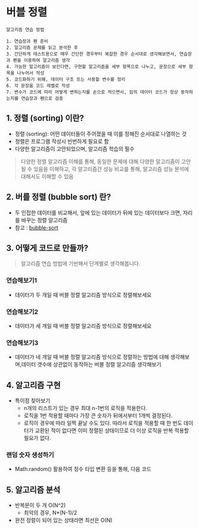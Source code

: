 # 버블 정렬

```
알고리즘 연습 방법

1. 연습장과 펜 준비
2. 알고리즘 문제를 읽고 분석한 후
3. 간단하게 테스트용으로 매우 간단한 경우부터 복잡한 경우 순서대로 생각해보면서, 연습장과 펜을 이용하여 알고리즘 생각
4. 가능한 알고리즘이 보인다면, 구현할 알고리즘을 세부 항목으로 나누고, 문장으로 세부 항목을 나누어서 작성
5. 코드화하기 위해, 데이터 구조 또는 사용할 변수를 정리
6. 각 문장을 코드 레벨로 작성
7. 변수가 코드에 따라 어떻게 변하는지를 손으로 적으면서, 임의 데이터 코드가 정상 동작하는지를 연습장과 펜으로 검증
```

## 1. 정렬 (sorting) 이란?

- 정렬 (sorting): 어떤 데이터들이 주어졌을 때 이를 정해진 순서대로 나열하는 것
- 정렬은 프로그램 작성시 빈번하게 필요로 함
- 다양한 알고리즘이 고안되었으며, 알고리즘 학습의 필수

> 다양한 정렬 알고리즘 이해를 통해, 동일한 문제에 대해 다양한 알고리즘이 고안될 수 있음을 이해하고, 각 알고리즘간 성능 비교를 통해, 알고리즘 성능 분석에 대해서도 이해할 수 있음

## 2. 버를 정렬 (bubble sort) 란?

- 두 인접한 데이터를 비교해서, 앞에 있는 데이터가 뒤에 있는 데이터보다 크면, 자리를 바꾸는 정렬 알고리즘
- 참고 : [bubble-sort](https://visualgo.net/en/sorting)

## 3. 어떻게 코드로 만들까?

> 알고리즘 연습 방법에 기반해서 단계별로 생각해봅니다.

### 연습해보기1

- 데이터가 두 개일 때 버블 정렬 알고리즘 방식으로 정렬해보세요

### 연습해보기2

- 데이터가 세 개일 때 버블 정렬 알고리즘 방식으로 정렬해보세요

### 연습해보기3

- 데이터가 네 개일 때 버블 정렬 알고리즘 방식으로 정렬하는 방법에 대해 생각해보며,데이터 갯수에 상관없이 동작하는 버블 정렬 알고리즘 생각해보기

## 4. 알고리즘 구현

- 특이점 찾아보기
  - n개의 리스트가 있는 경우 최대 n-1번의 로직을 적용한다.
  - 로직을 1번 적용할 때마다 가장 큰 숫자가 뒤에서부터 1개씩 결정된다.
  - 로직이 경우에 따라 일찍 끝날 수도 있다. 따라서 로직을 적용할 때 한 번도 데이터가 교환된 적이 없다면 이미 정렬된 상태이므로 더 이상 로직을 반복 적용할 필요가 없다.

### 랜덤 숫자 생성하기

- Math.random() 활용하여 정수 타입 변환 등을 통해, 다음 코드

## 5. 알고리즘 분석

- 반복문이 두 개 O(N^2)
  - 최악의 경우, N*(N-1)/2
- 완전 정렬이 되어 있는 상태라면 최선은 O(N)
